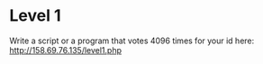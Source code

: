 # Level 1
Write a script or a program that votes 4096 times for your id here: http://158.69.76.135/level1.php
